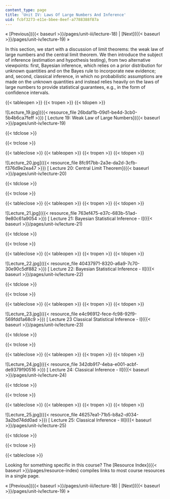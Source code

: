 ```yaml
---
content_type: page
title: 'Unit IV: Laws Of Large Numbers And Inference'
uid: fcbf3273-e11e-bbee-8eef-a7788388f87a
---
```


« [Previous]({{< baseurl >}}/pages/unit-iii/lecture-18) | [Next]({{< baseurl >}}/pages/unit-iv/lecture-19) »

In this section, we start with a discussion of limit theorems: the weak law of large numbers and the central limit theorem. We then introduce the subject of inference (estimation and hypothesis testing), from two alternative viewpoints: first, Bayesian inference, which relies on a prior distribution for unknown quantities and on the Bayes rule to incorporate new evidence; and, second, classical inference, in which no probabilistic assumptions are made on the unknown quantities and instead relies heavily on the laws of large numbers to provide statistical guarantees, e.g., in the form of confidence intervals.

{{< tableopen >}}
{{< tropen >}}
{{< tdopen >}}


![Lecture_19.jpg]({{< resource_file 26bdaf1b-09d1-be4d-3cb0-5b4b6ca7feff >}}) [ Lecture 19: Weak Law of Large Numbers]({{< baseurl >}}/pages/unit-iv/lecture-19)


{{< tdclose >}}

{{< trclose >}}

{{< tableclose >}}
{{< tableopen >}}
{{< tropen >}}
{{< tdopen >}}


![Lecture_20.jpg]({{< resource_file 8fc917bb-2a3e-da2d-3cfb-f376d9e2ea47 >}}) [ Lecture 20: Central Limit Theorem]({{< baseurl >}}/pages/unit-iv/lecture-20)


{{< tdclose >}}

{{< trclose >}}

{{< tableclose >}}
{{< tableopen >}}
{{< tropen >}}
{{< tdopen >}}


![Lecture_21.jpg]({{< resource_file 763ef475-e37c-683b-51ad-9e80c61a9054 >}}) [ Lecture 21: Bayesian Statistical Inference - I]({{< baseurl >}}/pages/unit-iv/lecture-21)


{{< tdclose >}}

{{< trclose >}}

{{< tableclose >}}
{{< tableopen >}}
{{< tropen >}}
{{< tdopen >}}


![Lecture_22.jpg]({{< resource_file 40437971-8320-a6a9-7c70-30e90c5df882 >}}) [ Lecture 22: Bayesian Statistical Inference - II]({{< baseurl >}}/pages/unit-iv/lecture-22)


{{< tdclose >}}

{{< trclose >}}

{{< tableclose >}}
{{< tableopen >}}
{{< tropen >}}
{{< tdopen >}}


![Lecture_23.jpg]({{< resource_file e4c96912-fece-fc98-92f9-569fdd1a68c9 >}}) [ Lecture 23 Classical Statistical Inference - I]({{< baseurl >}}/pages/unit-iv/lecture-23)


{{< tdclose >}}

{{< trclose >}}

{{< tableclose >}}
{{< tableopen >}}
{{< tropen >}}
{{< tdopen >}}


![Lecture_24.jpg]({{< resource_file 342db917-4eba-e001-acbf-de9379f90516 >}}) [ Lecture 24: Classical Inference - II]({{< baseurl >}}/pages/unit-iv/lecture-24)


{{< tdclose >}}

{{< trclose >}}

{{< tableclose >}}
{{< tableopen >}}
{{< tropen >}}
{{< tdopen >}}


![Lecture_25.jpg]({{< resource_file 46257ea1-71b5-b8a2-d034-3a2bd74dd0ad >}}) [ Lecture 25: Classical Inference - III]({{< baseurl >}}/pages/unit-iv/lecture-25)


{{< tdclose >}}

{{< trclose >}}

{{< tableclose >}}

Looking for something specific in this course? The [Resource Index]({{< baseurl >}}/pages/resource-index) compiles links to most course resources in a single page.

« [Previous]({{< baseurl >}}/pages/unit-iii/lecture-18) | [Next]({{< baseurl >}}/pages/unit-iv/lecture-19) »